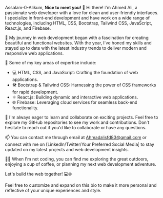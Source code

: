 Assalam-0-Alikum,
**Nice to meet you!**
👋 Hi there! I'm Ahmed Ali, a passionate web developer with a love for clean and user-friendly interfaces. I specialize in front-end development and have work on a wide range of technologies, including HTML, CSS, Bootstrap, Tailwind CSS, JavaScript, React.js, and Firebase.

🚀 My journey in web development began with a fascination for creating beautiful and functional websites. With the year, I've honed my skills and stayed up to date with the latest industry trends to deliver modern and responsive web applications.

🌟 Some of my key areas of expertise include:

- 💻 HTML, CSS, and JavaScript: Crafting the foundation of web applications.
- 🛠️ Bootstrap & Tailwind CSS: Harnessing the power of CSS frameworks for rapid development.
- ⚛️ React.js: Building dynamic and interactive web applications.
- 🌐 Firebase: Leveraging cloud services for seamless back-end functionality.

📖 I'm always eager to learn and collaborate on exciting projects. Feel free to explore my GitHub repositories to see my work and contributions. Don't hesitate to reach out if you'd like to collaborate or have any questions.

📫 You can contact me through email at Ahmadalisfd83@gmail.com or connect with me on [LinkedIn/Twitter/Your Preferred Social Media] to stay updated on my latest projects and web development insights.

🚴‍♂️ When I'm not coding, you can find me exploring the great outdoors, enjoying a cup of coffee, or planning my next web development adventure.

Let's build the web together! 💻🌐

Feel free to customize and expand on this bio to make it more personal and reflective of your unique experiences and style.
